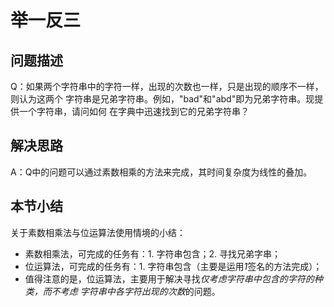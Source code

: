 # 举一反三 #

## 问题描述 ##

Q：如果两个字符串中的字符一样，出现的次数也一样，只是出现的顺序不一样，则认为这两个
字符串是兄弟字符串。例如，"bad"和"abd"即为兄弟字符串。现提供一个字符串，请问如何
在字典中迅速找到它的兄弟字符串？

## 解决思路 ##

A：Q中的问题可以通过素数相乘的方法来完成，其时间复杂度为线性的叠加。

## 本节小结 ##

关于素数相乘法与位运算法使用情境的小结：
- 素数相乘法，可完成的任务有：1. 字符串包含；2. 寻找兄弟字串；
- 位运算法，可完成的任务有：1. 字符串包含（主要是运用*1*签名的方法完成）；
- 值得注意的是，位运算法，主要用于解决寻找*仅考虑字符串中包含的字符的种类，而不考虑
字符串中各字符出现的次数*的问题。